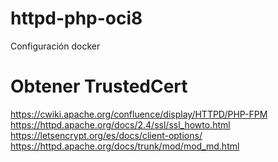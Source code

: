 # httpd-php-oci8
Configuración docker

# Obtener TrustedCert
https://cwiki.apache.org/confluence/display/HTTPD/PHP-FPM 
https://httpd.apache.org/docs/2.4/ssl/ssl_howto.html 
https://letsencrypt.org/es/docs/client-options/ 
https://httpd.apache.org/docs/trunk/mod/mod_md.html 
